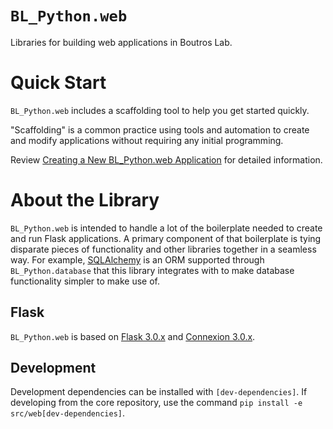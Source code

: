 # `BL_Python.web`

Libraries for building web applications in Boutros Lab.

# Quick Start

`BL_Python.web` includes a scaffolding tool to help you get started quickly.

"Scaffolding" is a common practice using tools and automation to create and modify applications without requiring any initial programming.

Review [Creating a New BL_Python.web Application](https://github.com/uclahs-cds/BL_Python/wiki/Creating-a-New-BL_Python.web-Application) for detailed information.

# About the Library

`BL_Python.web` is intended to handle a lot of the boilerplate needed to create and run Flask applications. A primary component of that boilerplate is tying disparate pieces of functionality and other libraries together in a seamless way. For example, [SQLAlchemy](https://www.sqlalchemy.org/) is an ORM supported through `BL_Python.database` that this library integrates with to make database functionality simpler to make use of.

## Flask

`BL_Python.web` is based on [Flask 3.0.x](https://flask.palletsprojects.com/en/3.0.x/) and [Connexion 3.0.x](https://connexion.readthedocs.io/en/3.0.5/).

## Development

Development dependencies can be installed with `[dev-dependencies]`. If developing from the core repository, use the command `pip install -e src/web[dev-dependencies]`.
